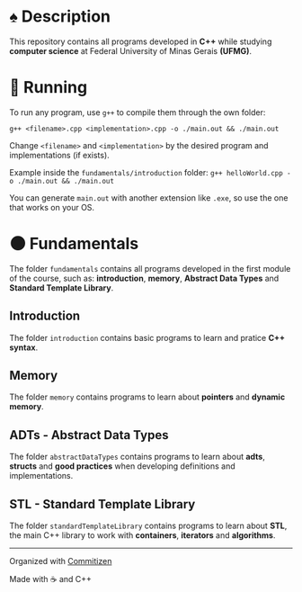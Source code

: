 # :spades: Description

This repository contains all programs developed in **C++** while studying **computer science** at Federal University of Minas Gerais **(UFMG)**.

# :rocket: Running

To run any program, use `g++` to compile them through the own folder:

`g++ <filename>.cpp <implementation>.cpp -o ./main.out && ./main.out`

Change `<filename>` and `<implementation>` by the desired program and implementations (if exists).

Example inside the `fundamentals/introduction` folder: `g++ helloWorld.cpp -o ./main.out && ./main.out`

You can generate `main.out` with another extension like `.exe`, so use the one that works on your OS.

# :new_moon: Fundamentals

The folder `fundamentals` contains all programs developed in the first module of the course, such as: **introduction**, **memory**, **Abstract Data Types** and **Standard Template Library**.

## Introduction

The folder `introduction` contains basic programs to learn and pratice **C++ syntax**.

## Memory

The folder `memory` contains programs to learn about **pointers** and **dynamic memory**.

## ADTs - Abstract Data Types

The folder `abstractDataTypes` contains programs to learn about **adts**, **structs** and **good practices** when developing definitions and implementations.

## STL - Standard Template Library

The folder `standardTemplateLibrary` contains programs to learn about **STL**, the main C++ library to work with **containers**, **iterators** and **algorithms**.

<hr />

Organized with [Commitizen](https://github.com/commitizen/cz-cli)

Made with :coffee: and C++
